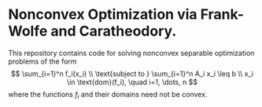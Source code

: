# Nonconvex Optimization via Frank-Wolfe and Caratheodory.

This repository contains code for solving nonconvex separable optimization problems of the form
$$
\sum_{i=1}^n f_i(x_i) \\
\text{subject to }  \sum_{i=1}^n A_i x_i \leq b \\
x_i \in \text{dom}(f_i), \quad i=1, \dots, n
$$
where the functions $f_i$ and their domains need not be convex.
